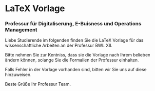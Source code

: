 # LaTeX Vorlage
### Professur für Digitaliserung, E-Buisness und Operations Management
Liebe Studierende im folgenden finden Sie die LaTeX Vorlage für das wissenschaftliche Arbeiten an der Professur BWL XII.   

Bitte nehmen Sie zur Kentniss, dass sie die Vorlage nach Ihrem belieben ändern können, solange Sie die Formalien der Professur einhalten.

Falls Fehler in der Vorlage vorhanden sind, bitten wir Sie uns auf diese hinzuweisen.

Beste Grüße
Ihr Professur Team.
